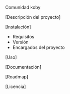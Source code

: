 Comunidad koby

[Descripción del proyecto]

[Instalación]
 - Requisitos
 - Versión
 - Encargados del proyecto

[Uso]

[Documentación]

[Roadmap]

[Licencia]
